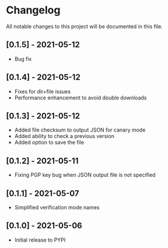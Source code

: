 # Changelog
All notable changes to this project will be documented in this file.

## [0.1.5] - 2021-05-12
- Bug fix

## [0.1.4] - 2021-05-12
- Fixes for dir+file issues
- Performance enhancement to avoid double downloads
    
## [0.1.3] - 2021-05-12
- Added file checksum to output JSON for canary mode
- Added ability to check a previous version
- Added option to save the file

## [0.1.2] - 2021-05-11
- Fixing PGP key bug when JSON output file is not specified

## [0.1.1] - 2021-05-07
- Simplified verification mode names

## [0.1.0] - 2021-05-06
- Initial release to PYPI